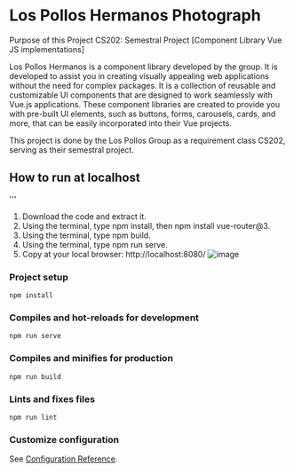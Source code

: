 # Los Pollos Hermanos Photograph

Purpose of this Project CS202: Semestral Project [Component Library Vue JS implementations]

Los Pollos Hermanos is a component library developed by the group. It is developed to assist you in creating visually appealing web applications without the need for complex packages. It is a collection of reusable and customizable UI components that are designed to work seamlessly with Vue.js applications. These component libraries are created to provide you with pre-built UI elements, such as buttons, forms, carousels, cards, and more, that can be easily incorporated into their Vue projects.

This project is done by the Los Pollos Group as a requirement class CS202, serving as their semestral project. 

## How to run at localhost
'''
1. Download the code and extract it.
2. Using the terminal, type npm install, then npm install vue-router@3.
3. Using the terminal, type npm build.
4. Using the terminal, type npm run serve.
5. Copy at your local browser: http://localhost:8080/ 
![image](https://github.com/Paul-John-Mercene/Los-Pollos-Hermanos-/assets/127032860/632a0812-b637-4e3b-8a3f-17362128e2a4)

### Project setup
```
npm install
```

### Compiles and hot-reloads for development
```
npm run serve
```

### Compiles and minifies for production
```
npm run build
```

### Lints and fixes files
```
npm run lint
```

### Customize configuration
See [Configuration Reference](https://cli.vuejs.org/config/).
